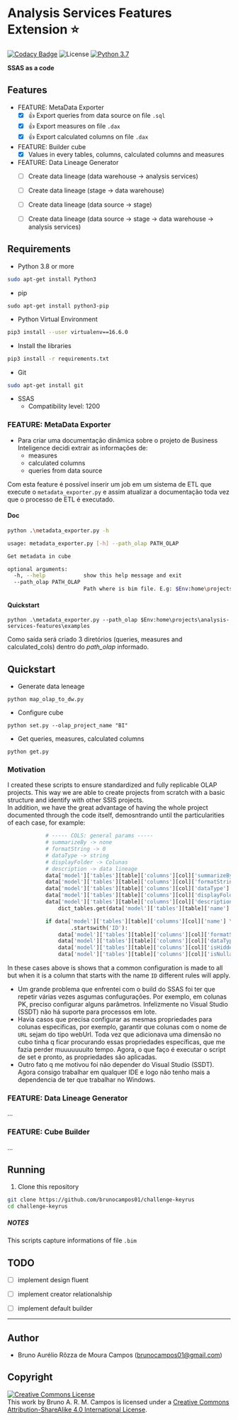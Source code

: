 # Analysis Services Features Extension :star:
[![Codacy Badge](https://api.codacy.com/project/badge/Grade/210d4a617a3d4411bab1d3618cafca89)](https://app.codacy.com/app/brunocampos01/becoming-a-python-expert?utm_source=github.com&utm_medium=referral&utm_content=brunocampos01/becoming-a-python-expert&utm_campaign=Badge_Grade_Dashboard)
![License](https://img.shields.io/badge/Code%20License-MIT-blue.svg)
[![Python 3.7](https://img.shields.io/badge/python-3.7-yellow.svg)](https://www.python.org/downloads/release/python-371/)

**SSAS as a code**

## Features
- FEATURE: MetaData Exporter
  - [x] :+1: Export queries from data source on  file `.sql`
  - [x] :+1: Export measures on file `.dax`
  - [x] :+1: Export calculated columns on file `.dax`
- FEATURE: Builder cube
   - [x] Values in every tables, columns, calculated columns and measures
- FEATURE: Data Lineage Generator
  - [ ] Create data lineage (data warehouse -> analysis services)
  - [ ] Create data lineage (stage -> data warehouse)
  - [ ] Create data lineage (data source -> stage)
  - [ ] Create data lineage (data source -> stage -> data warehouse -> analysis services)



## Requirements
- Python 3.8 or more<br/>
```sh
sudo apt-get install Python3
```

- pip
```
sudo apt-get install python3-pip
```

- Python Virtual Environment
```sh
pip3 install --user virtualenv==16.6.0
```

- Install the libraries
```sh
pip3 install -r requirements.txt
```

- Git
```sh
sudo apt-get install git
```

- SSAS
  - Compatibility level: 1200


### FEATURE: MetaData Exporter
- Para criar uma documentação dinâmica sobre o projeto de Business Inteligence decidi extrair as informações de:
  - measures
  - calculated columns
  - queries from data source

Com esta feature é possível inserir um job em um sistema de ETL que execute o `metadata_exporter.py` e assim atualizar a documentação toda vez que o processo de ETL é executado.

#### Doc
```bash
python .\metadata_exporter.py -h

usage: metadata_exporter.py [-h] --path_olap PATH_OLAP

Get metadata in cube

optional arguments:
  -h, --help            show this help message and exit
  --path_olap PATH_OLAP
                        Path where is bim file. E.g: $Env:home\projects\analysis-services-features\examples
```

#### Quickstart
```
python .\metadata_exporter.py --path_olap $Env:home\projects\analysis-services-features\examples
```
Como saída será criado 3 diretórios (queries, measures and calculated_cols) dentro do *path_olap* informado.


## Quickstart
- Generate data leneage
```
python map_olap_to_dw.py
```

- Configure cube
```
python set.py --olap_project_name "BI"
```

- Get queries, measures, calculated columns
```
python get.py
```


### Motivation
I created these scripts to ensure standardized and fully replicable OLAP projects. This way we are able to create projects from scratch with a basic structure and identify with other SSIS projects.
<br/>
In addition, we have the great advantage of having the whole project documented through the code itself, demosntrando until the particularities of each case, for example:

```python
            # ----- COLS: general params -----
            # summarizeBy -> none
            # formatString -> 0
            # dataType -> string
            # displayFolder -> Colunas
            # description -> data lineage
            data['model']['tables'][table]['columns'][col]['summarizeBy'] = 'none'
            data['model']['tables'][table]['columns'][col]['formatString'] = "0"
            data['model']['tables'][table]['columns'][col]['dataType'] = 'string'
            data['model']['tables'][table]['columns'][col]['displayFolder'] = 'Colunas'
            data['model']['tables'][table]['columns'][col]['description'] = \
                dict_tables.get(data['model']['tables'][table]['name'].lower())

            if data['model']['tables'][table]['columns'][col]['name'] \
                    .startswith('ID'):
                data['model']['tables'][table]['columns'][col]['formatString'] = '#,0'
                data['model']['tables'][table]['columns'][col]['dataType'] = 'int64'
                data['model']['tables'][table]['columns'][col]['isHidden'] = 'true'
                data['model']['tables'][table]['columns'][col]['isNullable'] = 'fals
```
In these cases above is shows that a common configuration is made to all but when it is a column that starts with the name `ID` different rules will apply.

- Um grande problema que enfrentei com o build do SSAS foi ter que repetir várias vezes asgumas confugurações. Por exemplo, em colunas PK, preciso configurar alguns parâmetros. Infelizmente no Visual Studio (SSDT) não há suporte para processos em lote.
- Havia casos que precisa configurar as mesmas propriedades para colunas especificas, por exemplo, garantir que colunas com o nome de `URL` sejam do tipo webUrl. Toda vez que adicionava uma dimensão no cubo tinha q ficar procurando essas propriedades específicas, que me fazia perder muuuuuuuito tempo. Agora, o que faço é executar o script de set e pronto, as propriedades são aplicadas.
- Outro fato q me motivou foi não depender do Visual Studio (SSDT). Agora consigo trabalhar em qualquer IDE e logo não tenho mais a dependencia de ter que trabalhar no Windows.



### FEATURE: Data Lineage Generator
...

### FEATURE: Cube Builder
...


## Running
1. Clone this repository
```sh
git clone https://github.com/brunocampos01/challenge-keyrus
cd challenge-keyrus
```

##### NOTES
This scripts capture informations of file `.bim`


## TODO
- [ ] implement design fluent
- [ ] implement creator relationalship
- [ ] implement default builder


---

## Author
- Bruno Aurélio Rôzza de Moura Campos (brunocampos01@gmail.com)

## Copyright
<a rel="license" href="http://creativecommons.org/licenses/by-sa/4.0/"><img alt="Creative Commons License" style="border-width:0" src="https://i.creativecommons.org/l/by-sa/4.0/88x31.png" /></a><br />This work by <span xmlns:cc="http://creativecommons.org/ns#" property="cc:attributionName">Bruno A. R. M. Campos</span> is licensed under a <a rel="license" href="http://creativecommons.org/licenses/by-sa/4.0/">Creative Commons Attribution-ShareAlike 4.0 International License</a>.
